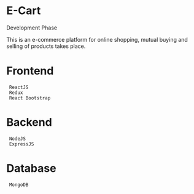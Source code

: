 # E-Cart
Development Phase

This is an e-commerce platform for online shopping, mutual buying and selling of products takes place.

# Frontend

     ReactJS
     Redux
     React Bootstrap

# Backend

     NodeJS
     ExpressJS
     
# Database

     MongoDB



